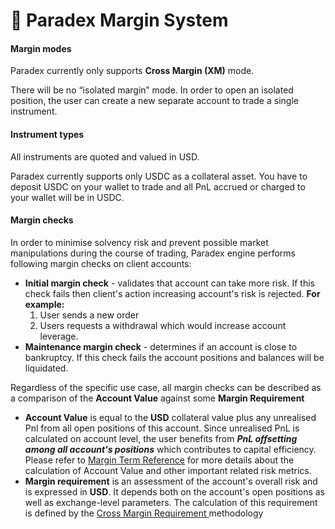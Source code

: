 # 👾 Paradex Margin System

#### Margin modes

Paradex currently only supports **Cross Margin (XM)** mode.

There will be no “isolated margin” mode. In order to open an isolated position, the user can create a new separate account to trade a single instrument.

#### Instrument types

All instruments are quoted and valued in USD.

Paradex currently supports only USDC as a collateral asset. You have to deposit USDC on your wallet to trade and all PnL accrued or charged to your wallet will be in USDC.

#### Margin checks

In order to minimise solvency risk and prevent possible market manipulations during the course of trading, Paradex engine performs following margin checks on client accounts:

* **Initial margin check** - validates that account can take more risk. If this check fails then client's action increasing account's risk is rejected. **For example:**
  1. User sends a new order
  2. Users requests a withdrawal which would increase account leverage.
* **Maintenance margin check** - determines if an account is close to bankruptcy. If this check fails the account positions and balances will be liquidated.

Regardless of the specific use case, all margin checks can be described as a comparison of the **Account Value** against some **Margin Requirement**

* **Account Value** is equal to the **USD** collateral value plus any unrealised Pnl from all open positions of this account. Since unrealised PnL is calculated on account level, the user benefits from _**PnL offsetting among all account's positions**_ which contributes to capital efficiency. Please refer to [Margin Term Reference](margin-term-reference.md) for more details about the calculation of Account Value and other important related risk metrics.
* **Margin requirement** is an assessment of the account's overall risk and is expressed in **USD**. It depends both on the account's open positions as well as exchange-level parameters. The calculation of this requirement is defined by the [Cross Margin Requirement ](cross-margin-requirement.md)methodology
